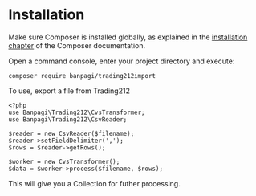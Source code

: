 Installation
============

Make sure Composer is installed globally, as explained in the
[installation chapter](https://getcomposer.org/doc/00-intro.md)
of the Composer documentation.

Open a command console, enter your project directory and execute:

```console
composer require banpagi/trading212import
```

To use, export a file from Trading212

```
<?php
use Banpagi\Trading212\CvsTransformer;
use Banpagi\Trading212\CsvReader;

$reader = new CsvReader($filename);
$reader->setFieldDelimiter(',');        
$rows = $reader->getRows();
       
$worker = new CvsTransformer();
$data = $worker->process($filename, $rows);
```
This will give you a Collection for futher processing.